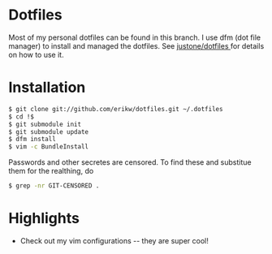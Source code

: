 # Dotfiles

Most of my personal dotfiles can be found in this branch. I use dfm (dot file manager) to install and managed the dotfiles. See [ justone/dotfiles ](https://github.com/justone/dotfiles) for details on how to use it.

# Installation

```bash
$ git clone git://github.com/erikw/dotfiles.git ~/.dotfiles
$ cd !$
$ git submodule init
$ git submodule update
$ dfm install
$ vim -c BundleInstall
```

Passwords and other secretes are censored. To find these and substitue them for the realthing, do

```bash
$ grep -nr GIT-CENSORED .
```

# Highlights

 * Check out my vim configurations -- they are super cool!
